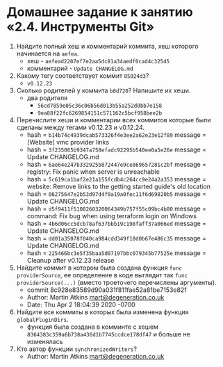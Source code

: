 # Домашнее задание к занятию «2.4. Инструменты Git»

1. Найдите полный хеш и комментарий коммита, хеш которого начинается на `aefea`.
    * хеш - `aefead2207ef7e2aa5dc81a34aedf0cad4c32545`
    * комментарий - `Update CHANGELOG.md`
1. Какому тегу соответствует коммит `85024d3`?
    * `v0.12.23`
1. Сколько родителей у коммита `b8d720`? Напишите их хеши.
    * два родителя
        * `56cd7859e05c36c06b56d013b55a252d0bb7e158`
        * `9ea88f22fc6269854151c571162c5bcf958bee2b`
1. Перечислите хеши и комментарии всех коммитов которые были сделаны между тегами  v0.12.23 и v0.12.24.
    * hash = `b14b74c4939dcab573326f4e3ee2a62e23e12f89` message =  \[Website\] vmc provider links
    * hash = `3f235065b9347a758efadc92295b540ee0a5e26e` message =  Update CHANGELOG.md
    * hash = `6ae64e247b332925b872447e9ce869657281c2bf` message =  registry: Fix panic when server is unreachable
    * hash = `5c619ca1baf2e21a155fcdb4c264cc9e24a2a353` message =  website: Remove links to the getting started guide's old location
    * hash = `06275647e2b53d97d4f0a19a0fec11f6d69820b5` message =  Update CHANGELOG.md
    * hash = `d5f9411f5108260320064349b757f55c09bc4b80` message =  command: Fix bug when using terraform login on Windows
    * hash = `4b6d06cc5dcb78af637bbb19c198faff37a066ed` message =  Update CHANGELOG.md
    * hash = `dd01a35078f040ca984cdd349f18d0b67e486c35` message =  Update CHANGELOG.md
    * hash = `225466bc3e5f35baa5d07197bbc079345b77525e` message =  Cleanup after v0.12.23 release
1. Найдите коммит в котором была создана функция `func providerSource`, ее определение в коде выглядит 
так `func providerSource(...)` (вместо троеточего перечислены аргументы).
    * commit 8c928e83589d90a031f811fae52a81be7153e82f
    * Author: Martin Atkins <mart@degeneration.co.uk>
    * Date:   Thu Apr 2 18:04:39 2020 -0700
1. Найдите все коммиты в которых была изменена функция `globalPluginDirs`.
    * функция была создана в комминте с хешем `8364383c359a6b738a436d1b7745ccdce178df47` и больше не изменялась
1. Кто автор функции `synchronizedWriters`? 
    * Author: Martin Atkins <mart@degeneration.co.uk>